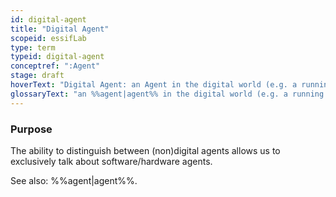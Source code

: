 ```yaml
---
id: digital-agent
title: "Digital Agent"
scopeid: essifLab
type: term
typeid: digital-agent
conceptref: ":Agent"
stage: draft
hoverText: "Digital Agent: an Agent in the digital world (e.g. a running app, or a web-server that is executing an Action for a specific Party (its Principal))."
glossaryText: "an %%agent|agent%% in the digital world (e.g. a running app, or a web-server that is executing an %%action|action%% for a specific %%party|party%% (its %%principal|principal%%))."
---
```


### Purpose
The ability to distinguish between (non)digital agents allows us to exclusively talk about software/hardware agents.

See also: %%agent|agent%%.